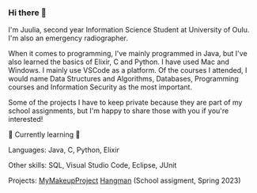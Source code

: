 ### Hi there 👋

I'm Juulia, second year Information Science Student at University of Oulu. I'm also an emergency radiographer.

When it comes to programming, I've mainly programmed in  Java, but I've also learned the basics of Elixir, C and Python. I have used Mac and Windows. I mainly use VSCode as a platform.
Of the courses I attended, I would name Data Structures and  Algorithms, Databases, Programming courses and Information
Security as the most important.

Some of the projects I have to keep private because they are part of my school assignments, but I'm happy to share those with you if you're interested!

🌱 Currently learning 🌱

Languages:
 Java, C, Python, Elixir

Other skills: SQL, Visual Studio Code, Eclipse, JUnit

Projects:
[MyMakeupProject](https://github.com/julluu/MakeupProject)
[Hangman](https://github.com/julluu/Hangman) (School assigment, Spring 2023)

<!--
**julluu/julluu** is a ✨ _special_ ✨ repository because its `README.md` (this file) appears on your GitHub profile.

Here are some ideas to get you started:

- 🔭 I’m currently working on ...
- 🌱 I’m currently learning ...
- 👯 I’m looking to collaborate on ...
- 🤔 I’m looking for help with ...
- 💬 Ask me about ...
- 📫 How to reach me: ...
- 😄 Pronouns: ...
- ⚡ Fun fact: ...
-->
